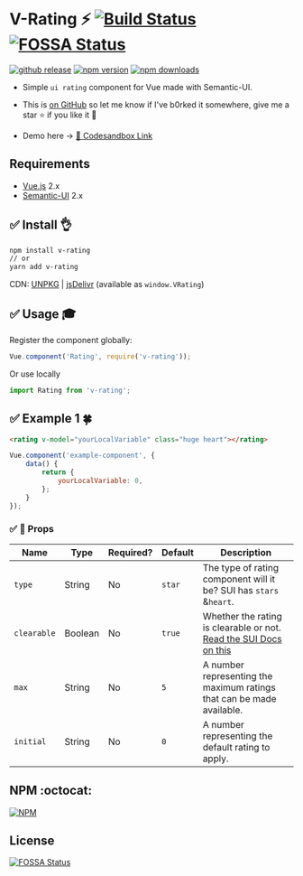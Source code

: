 # V-Rating :zap: [![Build Status](https://travis-ci.org/vinayakkulkarni/v-rating.svg?branch=master)](https://travis-ci.org/vinayakkulkarni/v-rating) [![FOSSA Status](https://app.fossa.io/api/projects/git%2Bgithub.com%2Fvinayakkulkarni%2Fv-rating.svg?type=shield)](https://app.fossa.io/projects/git%2Bgithub.com%2Fvinayakkulkarni%2Fv-rating?ref=badge_shield)
<a href="https://github.com/vinayakkulkarni/v-rating/releases/latest"><img src="https://img.shields.io/github/release/vinayakkulkarni/v-rating.svg" alt="github release"></a> <a href="http://npmjs.org/package/v-rating"><img src="https://img.shields.io/npm/v/v-rating.svg" alt="npm version"></a> <a href="http://npm-stat.com/charts.html?package=v-rating"><img src="https://img.shields.io/npm/dm/v-rating.svg" alt="npm downloads"></a>

+ Simple `ui rating` component for Vue made with Semantic-UI.

+ This is [on GitHub](https://github.com/vinayakkulkarni/v-rating)  so let me know if I've b0rked it somewhere, give me a star :star: if you like it :beers:

+ Demo here -> [💯 Codesandbox Link](http://bit.ly/v-rating)
## Requirements

* [Vue.js](https://vuejs.org/) 2.x
* [Semantic-UI](https://semantic-ui.com/) 2.x

## :white_check_mark: Install :ok_hand:

```bash
npm install v-rating
// or
yarn add v-rating
```

CDN: [UNPKG](https://unpkg.com/v-rating/dist/) | [jsDelivr](https://cdn.jsdelivr.net/npm/v-rating/dist/) (available as `window.VRating`)

## :white_check_mark: Usage :mortar_board:

Register the component globally:
```javascript
Vue.component('Rating', require('v-rating'));
```
Or use locally
```javascript
import Rating from 'v-rating';
```

## :white_check_mark: Example 1 :four_leaf_clover:

```html
<rating v-model="yourLocalVariable" class="huge heart"></rating>
```

```javascript
Vue.component('example-component', {
	data() {
		return {
			yourLocalVariable: 0,
		};
	}
});
```

### :white_check_mark: :book: Props

| Name | Type | Required? | Default | Description |
| --- | --- | --- | --- | --- |
| `type` | String | No | `star` | The type of rating component will it be? SUI has `stars` &`heart`. |
| `clearable` | Boolean | No | `true` | Whether the rating is clearable or not. [Read the SUI Docs on this](https://semantic-ui.com/modules/rating.html#/settings) |
| `max` | String | No | `5` | A number representing the maximum ratings that can be made available. |
| `initial` | String | No | `0` | A number representing the default rating to apply. |

## NPM :octocat:  

[![NPM](https://nodei.co/npm/v-rating.png?downloads=true&downloadRank=true&stars=true)](https://nodei.co/npm/v-rating/)

## License
[![FOSSA Status](https://app.fossa.io/api/projects/git%2Bgithub.com%2Fvinayakkulkarni%2Fv-rating.svg?type=large)](https://app.fossa.io/projects/git%2Bgithub.com%2Fvinayakkulkarni%2Fv-rating?ref=badge_large)